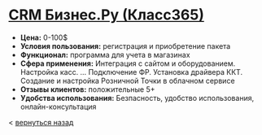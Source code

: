 # [CRM Бизнес.Ру (Класс365)](https://online.business.ru/)
- **Цена:** 0-100$
- **Условия пользования:** регистрация и приобретение пакета
- **Функционал:** программа для учета в магазинах
- **Сфера применения:** Интеграция с сайтом и оборудованием. Настройка касс. … Подключение ФР. Установка драйвера ККТ. Создание и настройка Розничной Точки в облачном сервисе
- **Отзывы клиентов:** положительные 5+
- **Удобства использования:** Безпасность, удобство использования, онлайн-консультация

< [вернуться назад](README.md)
